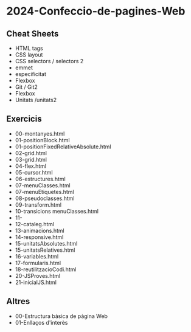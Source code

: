 # 2024-Confeccio-de-pagines-Web
## Cheat Sheets
- HTML tags
- CSS layout
- CSS selectors / selectors 2
- emmet
- especificitat
- Flexbox
- Git / Git2
- Flexbox
- Unitats /unitats2
## Exercicis
- 00-montanyes.html                                                                                                                           
- 01-positionBlock.html                                                                                                                       
- 01-positionFixedRelativeAbsolute.html                                                                                                       
- 02-grid.html                                                                                                                                
- 03-grid.html                                                                                                                                
- 04-flex.html                                                                                                                                
- 05-cursor.html                                                                                                                              
- 06-estructures.html                                                                                                                         
- 07-menuClasses.html                                                                                                                         
- 07-menuEtiquetes.html
- 08-pseudoclasses.html
- 09-transform.html
- 10-transicions menuClasses.html
- 11-
- 12-cataleg.html
- 13-animacions.html
- 14-responsive.html
- 15-unitatsAbsolutes.html
- 15-unitatsRelatives.html
- 16-variables.html
- 17-formularis.html
- 18-reutilitzacioCodi.html
- 20-JSProves.html
- 21-inicialJS.html
## Altres
- 00-Estructura bàsica de pàgina Web
- 01-Enllaços d'interès